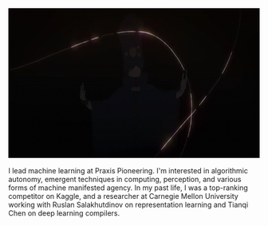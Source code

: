 <div align='center'>
  <img height=300 src='https://github.com/liaopeiyuan/liaopeiyuan/blob/master/boogiepop.gif?raw=true' />
</div>

I lead machine learning at Praxis Pioneering. I'm interested in algorithmic autonomy, emergent techniques in computing, perception, and various forms of machine manifested agency. In my past life, I was a top-ranking competitor on Kaggle, and a researcher at Carnegie Mellon University working with Ruslan Salakhutdinov on representation learning and Tianqi Chen on deep learning compilers.
